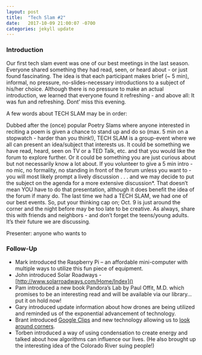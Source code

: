 ```yaml
---
layout: post
title:  "Tech Slam #2"
date:   2017-10-09 21:00:07 -0700
categories: jekyll update
---
```


### Introduction

Our first tech slam event was one of our best meetings in the last season. Everyone shared something they had read, seen, or heard about - or just found fascinating. The idea is that each participant makes brief (~ 5 min), informal, no pressure, no-slides-necessary introductions to a subject of his/her choice. Although there is no pressure to make an actual introduction, we learned that everyone found it refreshing - and above all: It was fun and refreshing. Dont’ miss this evening.

A few words about TECH SLAM may be in order:

Dubbed after the (once) popular Poetry Slams where anyone interested in reciting a poem is given a chance to stand up and do so (max. 5 min on a stopwatch - harder than you think!), TECH SLAM is a group-event where we all can present an idea/subject that interests us. It could be something we have read, heard, seen on TV or a TED Talk, etc. and that you would like the forum to explore further. Or it could be something you are just curious about but not necessarily know a lot about.
If you volunteer to give a 5 min intro - no mic, no formality, no standing in front of the forum unless you want to - you will most likely prompt a lively discussion . . . and we may decide to put the subject on the agenda for a more extensive discussion*. That doesn’t mean YOU have to do that presentation, although it does benefit the idea of the forum if many do.
The last time we had a TECH SLAM, we had one of our best events. So, put your thinking cap on; Oct. 9 is just around the corner and the night before may be too late to be creative.
As always, share this with friends and neighbors - and don’t forget the teens/young adults. It’s their future we are discussing.

Presenter: anyone who wants to

### Follow-Up

* Mark introduced the Raspberry Pi – an affordable mini-computer with multiple ways to utilize this fun piece of equipment.
* John introduced Solar Roadways - [http://www.solarroadways.com/Home/Index]()
* Pam introduced a new book Pandora’s Lab by Paul Offit, M.D. which promises to be an interesting read and will be available via our library…put it on hold now!
* Gary introduced update information about how drones are being utilized and reminded us of the exponential advancement of technology.
* Brant introduced [Google Clips](https://store.google.com/us/product/google_clips?hl=en-US) and new technology allowing us to [look around corners](http://theconversation.com/the-amazing-camera-that-can-see-around-corners-51948).
* Torben introduced a way of using condensation to create energy and talked about how algorithms can influence our lives. (He also brought up the interesting idea of the Colorado River suing people!)